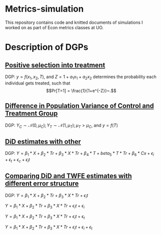 # Metrics-simulation

This repository contains code and knitted documents of simulations I worked on as part of Econ metrics classes at UO.

# Description of DGPs

## [Positive selection into treatment](code/metrics_khurana_A1_01202025.Rmd)

DGP: $y = f(x_{1}, x_{2}, T),$ and $Z = 1 + a_1x_1 + a_2x_2$ determines the probability each individual gets treated, such that $$Pr[T=1] = \frac{1}{1+e^{-Z}}~.$$

## [Difference in Population Variance of Control and Treatment Group](code/metrics_khurana_A5_02112025.Rmd)

DGP: $Y_C \sim \mathcal{N}(0, \mu_C); Y_T \sim \mathcal{N}(1, \mu_T); \mu_T > \mu_C$, and $y = f(T)$

## [DiD estimates with other](code/metrics_khurana_A5_02042025.Rmd)

DGP: $Y = \beta_1*X + \beta_2*Tr + \beta_3*X*Tr + \beta_4*T + beta_5*T*Tr + \beta_6*Cx + \epsilon_i + \epsilon_t + \epsilon_c + \epsilon_it$

## [Comparing DiD and TWFE estimates with different error structure](code/metrics_khurana_A3_02142025.Rmd)

DGP: $Y = \beta_1*X + \beta_2*Tr + \beta_3*X*Tr + \epsilon_it$

$Y = \beta_1*X + \beta_2*Tr + \beta_3*X*Tr + \epsilon_it + \epsilon_i$

$Y = \beta_1*X + \beta_2*Tr + \beta_3*X*Tr + \epsilon_it + \epsilon_t$

$Y = \beta_1*X + \beta_2*Tr + \beta_3*X*Tr + \epsilon_it + \epsilon_i + \epsilon_t$
